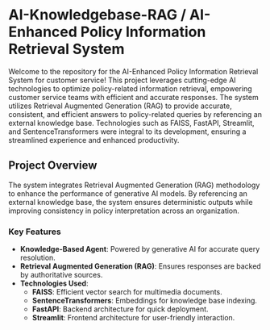 # AI-Knowledgebase-RAG / AI-Enhanced Policy Information Retrieval System

Welcome to the repository for the AI-Enhanced Policy Information Retrieval System for customer service! This project leverages cutting-edge AI technologies to optimize policy-related information retrieval, empowering customer service teams with efficient and accurate responses. The system utilizes Retrieval Augmented Generation (RAG) to provide accurate, consistent, and efficient answers to policy-related queries by referencing an external knowledge base. Technologies such as FAISS, FastAPI, Streamlit, and SentenceTransformers were integral to its development, ensuring a streamlined experience and enhanced productivity.


## Project Overview

The system integrates Retrieval Augmented Generation (RAG) methodology to enhance the performance of generative AI models. By referencing an external knowledge base, the system ensures deterministic outputs while improving consistency in policy interpretation across an organization.

### Key Features
- **Knowledge-Based Agent**: Powered by generative AI for accurate query resolution.
- **Retrieval Augmented Generation (RAG)**: Ensures responses are backed by authoritative sources.
- **Technologies Used**:  
  - **FAISS**: Efficient vector search for multimedia documents.  
  - **SentenceTransformers**: Embeddings for knowledge base indexing.  
  - **FastAPI**: Backend architecture for quick deployment.  
  - **Streamlit**: Frontend architecture for user-friendly interaction.  
